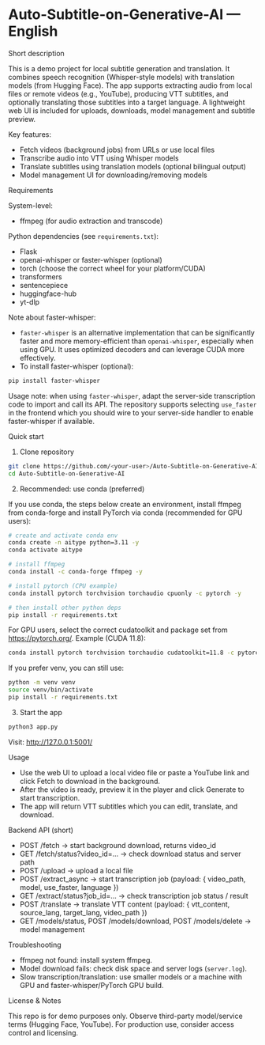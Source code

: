 # Auto-Subtitle-on-Generative-AI — English

Short description

This is a demo project for local subtitle generation and translation. It combines speech recognition (Whisper-style models) with translation models (from Hugging Face). The app supports extracting audio from local files or remote videos (e.g., YouTube), producing VTT subtitles, and optionally translating those subtitles into a target language. A lightweight web UI is included for uploads, downloads, model management and subtitle preview.

Key features:
- Fetch videos (background jobs) from URLs or use local files
- Transcribe audio into VTT using Whisper models
- Translate subtitles using translation models (optional bilingual output)
- Model management UI for downloading/removing models

Requirements

System-level:
- ffmpeg (for audio extraction and transcode)

Python dependencies (see `requirements.txt`):
- Flask
- openai-whisper or faster-whisper (optional)
- torch (choose the correct wheel for your platform/CUDA)
- transformers
- sentencepiece
- huggingface-hub
- yt-dlp

Note about faster-whisper:
- `faster-whisper` is an alternative implementation that can be significantly faster and more memory-efficient than `openai-whisper`, especially when using GPU. It uses optimized decoders and can leverage CUDA more effectively.
- To install faster-whisper (optional):

```bash
pip install faster-whisper
```

Usage note: when using `faster-whisper`, adapt the server-side transcription code to import and call its API. The repository supports selecting `use_faster` in the frontend which you should wire to your server-side handler to enable faster-whisper if available.

Quick start

1) Clone repository

```bash
git clone https://github.com/<your-user>/Auto-Subtitle-on-Generative-AI.git
cd Auto-Subtitle-on-Generative-AI
```

2) Recommended: use conda (preferred)

If you use conda, the steps below create an environment, install ffmpeg from conda-forge and install PyTorch via conda (recommended for GPU users):

```bash
# create and activate conda env
conda create -n aitype python=3.11 -y
conda activate aitype

# install ffmpeg
conda install -c conda-forge ffmpeg -y

# install pytorch (CPU example)
conda install pytorch torchvision torchaudio cpuonly -c pytorch -y

# then install other python deps
pip install -r requirements.txt
```

For GPU users, select the correct cudatoolkit and package set from https://pytorch.org/. Example (CUDA 11.8):

```bash
conda install pytorch torchvision torchaudio cudatoolkit=11.8 -c pytorch -c nvidia -y
```

If you prefer venv, you can still use:

```bash
python -m venv venv
source venv/bin/activate
pip install -r requirements.txt
```

3) Start the app

```bash
python3 app.py
```

Visit: http://127.0.0.1:5001/

Usage

- Use the web UI to upload a local video file or paste a YouTube link and click Fetch to download in the background.
- After the video is ready, preview it in the player and click Generate to start transcription.
- The app will return VTT subtitles which you can edit, translate, and download.

Backend API (short)

- POST /fetch -> start background download, returns video_id
- GET /fetch/status?video_id=... -> check download status and server path
- POST /upload -> upload a local file
- POST /extract_async -> start transcription job (payload: { video_path, model, use_faster, language })
- GET /extract/status?job_id=... -> check transcription job status / result
- POST /translate -> translate VTT content (payload: { vtt_content, source_lang, target_lang, video_path })
- GET /models/status, POST /models/download, POST /models/delete -> model management

Troubleshooting

- ffmpeg not found: install system ffmpeg.
- Model download fails: check disk space and server logs (`server.log`).
- Slow transcription/translation: use smaller models or a machine with GPU and faster-whisper/PyTorch GPU build.

License & Notes

This repo is for demo purposes only. Observe third-party model/service terms (Hugging Face, YouTube). For production use, consider access control and licensing.
